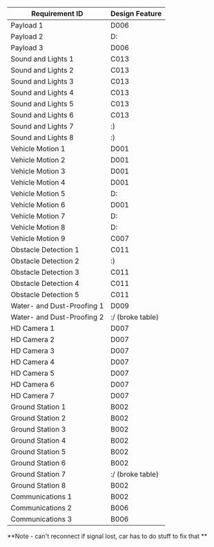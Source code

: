 | Requirement ID             | Design Feature               |
|----------------------------|------------------------------|
| Payload 1                  |D006                          |
| Payload 2                  |D:                            |
| Payload 3                  |D006                          |
| Sound and Lights 1         |C013                          |
| Sound and Lights 2         |C013                          |
| Sound and Lights 3         |C013                          |
| Sound and Lights 4         |C013                          |
| Sound and Lights 5         |C013                          |
| Sound and Lights 6         |C013                          |
| Sound and Lights 7         |:)                            |
| Sound and Lights 8         |:)                            |
| Vehicle Motion 1           |D001                          |
| Vehicle Motion 2           |D001                          |
| Vehicle Motion 3           |D001                          |
| Vehicle Motion 4           |D001                          |
| Vehicle Motion 5           |D:                            |
| Vehicle Motion 6           |D001                          |
| Vehicle Motion 7           |D:                            |
| Vehicle Motion 8           |D:                            |
| Vehicle Motion 9           |C007                          |
| Obstacle Detection 1       |C011                          |
| Obstacle Detection 2       |:)                            |
| Obstacle Detection 3       |C011                          |
| Obstacle Detection 4       |C011                          |
| Obstacle Detection 5       |C011                          |
| Water- and Dust-Proofing 1 |D009                          |
| Water- and Dust-Proofing 2 |:/ (broke table)              |
| HD Camera 1                |D007                          |
| HD Camera 2                |D007                          |
| HD Camera 3                |D007                          |
| HD Camera 4                |D007                          |
| HD Camera 5                |D007                          |
| HD Camera 6                |D007                          |
| HD Camera 7                |D007                          |
| Ground Station 1           |B002                          |
| Ground Station 2           |B002                          |
| Ground Station 3           |B002                          |
| Ground Station 4           |B002                          |
| Ground Station 5           |B002                          |
| Ground Station 6           |B002                          |
| Ground Station 7           |:/ (broke table)              |
| Ground Station 8           |B002                          |
| Communications 1           |B002                          |
| Communications 2           |B006                          |
| Communications 3           |B006                          |

**Note - can't reconnect if signal lost, car has to do stuff to fix that **
